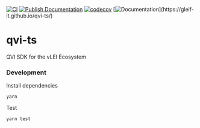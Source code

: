 [![CI](https://github.com/GLEIF-IT/qvi-ts/actions/workflows/main.yml/badge.svg?branch=main)](https://github.com/GLEIF-IT/qvi-ts/actions/workflows/main.yml)
[![Publish Documentation](https://github.com/GLEIF-IT/qvi-ts/actions/workflows/update-documentation.yml/badge.svg)](https://github.com/GLEIF-IT/qvi-ts/actions/workflows/update-documentation.yml)
[![codecov](https://codecov.io/gh/GLEIF-IT/qvi-ts/graph/badge.svg?token=62IU4HHXE1)](https://codecov.io/gh/GLEIF-IT/qvi-ts)
[![Documentation](https://img.shields.io/badge/documentation-grey?)](https://gleif-it.github.io/qvi-ts/)


# qvi-ts
QVI SDK for the vLEI Ecosystem

### Development

Install dependencies

```
yarn
```

Test

```
yarn test
```
